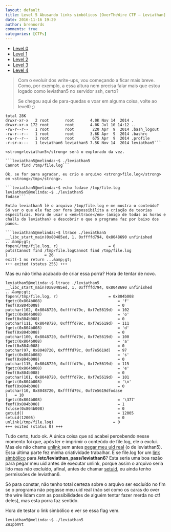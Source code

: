 ```yaml
---
layout: default
title: Level 5 Abusando links simbólicos [OverTheWire CTF – Leviathan] write-up
date: 2016-11-16 19:29
author: brennords
comments: true
categories: [CTFs]
---
```

<ul>
    <li><a href="https://brenn0.wordpress.com/2016/10/31/level-0-e-1-overthewire-ctf-leviathan-write-ups/">Level 0</a></li>
    <li><a href="https://brenn0.wordpress.com/2016/11/02/level-1-overthewire-ctf-leviathan-write-up/">Level 1</a></li>
    <li><a href="https://brenn0.wordpress.com/2016/11/06/level-2-overthewire-ctf-leviathan-write-up/">Level 2</a></li>
    <li><a href="https://brenn0.wordpress.com/2016/11/12/level-3-overthewire-ctf-leviathan-write-up/">Level 3</a></li>
    <li><a href="https://brenn0.wordpress.com/2016/11/13/level-4-overthewire-ctf-leviathan-write-up/">Level 4</a></li>
</ul>

<blockquote>Com o evoluir dos write-ups, vou começando a ficar mais breve. Como, por exemplo, a essa altura nem precisa falar mais que estou logado como leviathan5 no servidor ssh, certo?

Se chegou aqui de para-quedas e voar em alguma coisa, volte ao level0 ;)</blockquote>

```leviathan5@melinda:~$ ls -alh
total 28K
drwxr-xr-x   2 root       root       4.0K Nov 14  2014 .
drwxr-xr-x 172 root       root       4.0K Jul 10 14:12 ..
-rw-r--r--   1 root       root        220 Apr  9  2014 .bash_logout
-rw-r--r--   1 root       root       3.6K Apr  9  2014 .bashrc
-rw-r--r--   1 root       root        675 Apr  9  2014 .profile
-r-sr-x---   1 leviathan6 leviathan5 7.5K Nov 14  2014 leviathan5```

<strong>leviathan5</strong> será o explorado da vez.

```leviathan5@melinda:~$ ./leviathan5
Cannot find /tmp/file.log```

Ok, se for para agradar, eu crio o arquivo <strong>file.log</strong> em <strong>/tmp</strong>.

```leviathan5@melinda:~$ echo fodase /tmp/file.log
leviathan5@melinda:~$ ./leviathan5
fodase```

Então leviathan5 lê o arquivo /tmp/file.log e me mostra o conteúdo?
Só ver o que ele faz por fora impossibilita a criação de teorias especificas. Hora de usar o <em>ltrace</em> (amigo de todas as horas e challs do leviathan) e descobrir o que o programa faz por baixo dos panos.

```leviathan5@melinda:~$ ltrace ./leviathan5
__libc_start_main(0x80485ed, 1, 0xffffd794, 0x8048690 unfinished ...&amp;gt;
fopen(/tmp/file.log, r)                      = 0
puts(Cannot find /tmp/file.logCannot find /tmp/file.log
)                = 26
exit(-1 no return ...&amp;gt;
+++ exited (status 255) +++
```

Mas eu não tinha acabado de criar essa porra?
Hora de tentar de novo.

```leviathan5@melinda:~$ echo fodase /tmp/file.log
leviathan5@melinda:~$ ltrace ./leviathan5                                       __libc_start_main(0x80485ed, 1, 0xffffd794, 0x8048690 unfinished ...&amp;gt;
fopen(/tmp/file.log, r)                      = 0x804b008
fgetc(0x804b008)                                 = 'f'
feof(0x804b008)                                  = 0
putchar(102, 0x8048720, 0xffffd79c, 0xf7e5619d)  = 102
fgetc(0x804b008)                                 = 'o'
feof(0x804b008)                                  = 0
putchar(111, 0x8048720, 0xffffd79c, 0xf7e5619d)  = 111
fgetc(0x804b008)                                 = 'd'
feof(0x804b008)                                  = 0
putchar(100, 0x8048720, 0xffffd79c, 0xf7e5619d)  = 100
fgetc(0x804b008)                                 = 'a'
feof(0x804b008)                                  = 0
putchar(97, 0x8048720, 0xffffd79c, 0xf7e5619d)   = 97
fgetc(0x804b008)                                 = 's'
feof(0x804b008)                                  = 0
putchar(115, 0x8048720, 0xffffd79c, 0xf7e5619d)  = 115
fgetc(0x804b008)                                 = 'e'
feof(0x804b008)                                  = 0
putchar(101, 0x8048720, 0xffffd79c, 0xf7e5619d)  = 101
fgetc(0x804b008)                                 = '\n'
feof(0x804b008)                                  = 0
putchar(10, 0x8048720, 0xffffd79c, 0xf7e5619dfodase
)   = 10
fgetc(0x804b008)                                 = '\377'
feof(0x804b008)                                  = 1
fclose(0x804b008)                                = 0
getuid()                                         = 12005
setuid(12005)                                    = 0
unlink(/tmp/file.log)                          = 0
+++ exited (status 0) +++
```

Tudo certo, tudo ok. A única coisa que só acabei percebendo nesse momento foi que, após ler e imprimir o conteúdo de file.log, ele o exclui. Mas ele não chama <a href="http://www.uniriotec.br/~morganna/guia/libc/cs_unlink.html">unlink </a>sem antes <a href="http://man7.org/linux/man-pages/man2/getuid.2.html">pegar meu uid real</a> (o de leviathan5). Essa última parte fez minha criatividade trabalhar. E se file.log for um <a href="https://www.vivaolinux.com.br/dica/Link-simbolico-e-hardlink">link simbólico</a> para <strong>/etc/leviathan_pass/leviathan6</strong>? Esta seria uma boa razão para pegar meu uid antes de executar unlink, porque assim o arquivo seria lido mas não excluído, afinal, antes de chamar <a href="http://manpages.ubuntu.com/manpages/trusty/pt/man2/setuid.2.html">setuid</a>, eu ainda tenho permissões de leviathan6.

Só para constar, não tenho total certeza sobre o arquivo ser excluído no fim se o programa não pegasse meu uid real (não sei como os caras do over the wire lidam com as possibilidades de alguém tentar fazer merda no ctf deles), mas esta porra faz sentido.

Hora de testar o link simbólico e ver se essa flag vem.

```leviathan5@melinda:~$ ln -s /etc/leviathan_pass/leviathan6 /tmp/file.log
leviathan5@melinda:~$ ./leviathan5
ZW1pbmVt
```


